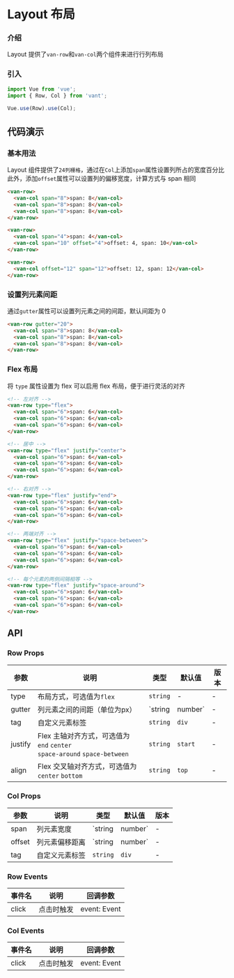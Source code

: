 # Layout 布局

### 介绍

Layout 提供了`van-row`和`van-col`两个组件来进行行列布局

### 引入

``` javascript
import Vue from 'vue';
import { Row, Col } from 'vant';

Vue.use(Row).use(Col);
```

## 代码演示

### 基本用法

Layout 组件提供了`24列栅格`，通过在`Col`上添加`span`属性设置列所占的宽度百分比    
此外，添加`offset`属性可以设置列的偏移宽度，计算方式与 span 相同

```html
<van-row>
  <van-col span="8">span: 8</van-col>
  <van-col span="8">span: 8</van-col>
  <van-col span="8">span: 8</van-col>
</van-row>

<van-row>
  <van-col span="4">span: 4</van-col>
  <van-col span="10" offset="4">offset: 4, span: 10</van-col>
</van-row>

<van-row>
  <van-col offset="12" span="12">offset: 12, span: 12</van-col>
</van-row>
```

### 设置列元素间距

通过`gutter`属性可以设置列元素之间的间距，默认间距为 0

```html
<van-row gutter="20">
  <van-col span="8">span: 8</van-col>
  <van-col span="8">span: 8</van-col>
  <van-col span="8">span: 8</van-col>
</van-row>
```

### Flex 布局

将 `type` 属性设置为 flex 可以启用 flex 布局，便于进行灵活的对齐

```html
<!-- 左对齐 -->
<van-row type="flex">
  <van-col span="6">span: 6</van-col>
  <van-col span="6">span: 6</van-col>
  <van-col span="6">span: 6</van-col>
</van-row>

<!-- 居中 -->
<van-row type="flex" justify="center">
  <van-col span="6">span: 6</van-col>
  <van-col span="6">span: 6</van-col>
  <van-col span="6">span: 6</van-col>
</van-row>

<!-- 右对齐 -->
<van-row type="flex" justify="end">
  <van-col span="6">span: 6</van-col>
  <van-col span="6">span: 6</van-col>
  <van-col span="6">span: 6</van-col>
</van-row>

<!-- 两端对齐 -->
<van-row type="flex" justify="space-between">
  <van-col span="6">span: 6</van-col>
  <van-col span="6">span: 6</van-col>
  <van-col span="6">span: 6</van-col>
</van-row>

<!-- 每个元素的两侧间隔相等 -->
<van-row type="flex" justify="space-around">
  <van-col span="6">span: 6</van-col>
  <van-col span="6">span: 6</van-col>
  <van-col span="6">span: 6</van-col>
</van-row>
```

## API

### Row Props

| 参数 | 说明 | 类型 | 默认值 | 版本 |
|------|------|------|------|------|
| type | 布局方式，可选值为`flex` | `string` | - | - |
| gutter | 列元素之间的间距（单位为px） | `string | number` | - | - |
| tag | 自定义元素标签 | `string` | `div` | - |
| justify | Flex 主轴对齐方式，可选值为 `end` `center` <br> `space-around` `space-between` | `string` | `start` | - |
| align | Flex 交叉轴对齐方式，可选值为 `center` `bottom` | `string` | `top` | - |

### Col Props

| 参数 | 说明 | 类型 | 默认值 | 版本 |
|------|------|------|------|------|
| span | 列元素宽度 | `string | number` | - | - |
| offset | 列元素偏移距离 | `string | number` | - | - |
| tag | 自定义元素标签 | `string` | `div` | - |

### Row Events

| 事件名 | 说明 | 回调参数 |
|------|------|------|
| click | 点击时触发 | event: Event |

### Col Events

| 事件名 | 说明 | 回调参数 |
|------|------|------|
| click | 点击时触发 | event: Event |
